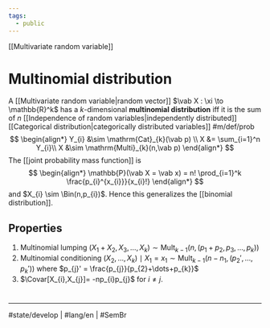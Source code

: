 ```yaml
---
tags:
  - public
---
```

[[Multivariate random variable]]
# Multinomial distribution

A [[Multivariate random variable|random vector]] $\vab X : \xi \to \mathbb{R}^k$ has a $k$-dimensional **multinomial distribution** iff it is the sum of $n$ [[Independence of random variables|independently distributed]] [[Categorical distribution|categorically distributed variables]] #m/def/prob 
$$
\begin{align*}
Y_{i} &\sim \mathrm{Cat}_{k}(\vab p) \\
X &= \sum_{i=1}^n Y_{i}\\
X &\sim \mathrm{Multi}_{k}(n,\vab p)
\end{align*}
$$
The [[joint probability mass function]] is
$$
\begin{align*}
\mathbb{P}(\vab X = \vab x) = n! \prod_{i=1}^k \frac{p_{i}^{x_{i}}}{x_{i}!}
\end{align*}
$$
and $X_{i} \sim \Bin(n,p_{i})$.
Hence this generalizes the [[binomial distribution]].

## Properties

1. Multinomial lumping $(X_{1}+X_{2},X_{3},\dots,X_{k}) \sim \mathrm{Mult}_{k-1}(n,(p_{1}+p_{2},p_{3},\dots,p_{k}))$
2. Multinomial conditioning $(X_{2},\dots,X_{k})\mid X_{1}=x_{1} \sim \mathrm{Mult}_{k-1}(n-n_{1},(p_{2}',\dots,p_{k}'))$ where $p_{j}' = \frac{p_{j}}{p_{2}+\dots+p_{k}}$
3. $\Covar[X_{i},X_{j}]= -np_{i}p_{j}$ for $i \neq j$.

#
---
#state/develop | #lang/en | #SemBr
